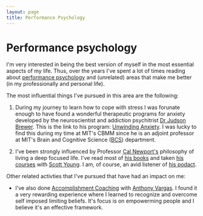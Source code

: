 ```yaml
---
layout: page
title: Performance Psychology
---
```


# Performance psychology

I'm very interested in being the best version of myself in the most essential aspects of my life.
Thus, over the years I've spent a lot of times reading about 
[performance psychology](https://larrygmaguire.com/what-is-performance-psychology/#:~:text=Performance%20psychology%20is%20a%20subdivision,factors%20influencing%20optimal%20human%20performance.&text=Through%20assisting%20professionals%20to%20refine,improving%20and%20enhancing%20human%20performance.)
and (unrelated) areas that make me better (in my professionally and personal life).

The most influential things I've pursued in this area are the following:

1. During my journey to learn how to cope with stress I was forunate enough to have
found a wonderful therapeutic programs for anxiety developed by the neuroscientist 
and addiction psychitrist [Dr Judson Brewer](https://drjud.com/).
This is the link to his program: [Unwinding Anxiety](https://www.unwindinganxiety.com/).
I was lucky to find this during my time at MIT's CBMM since he is an adjoint professor
at MIT's Brain and Cognitive Science ([BCS](https://bcs.mit.edu/)) department. 

2. I've been strongly influenced by Professor [Cal Newport's](https://www.calnewport.com/) 
philosophy of living a deep focused life.
I've read most of [his books](https://www.calnewport.com/books/) and
taken [his courses](https://www.scotthyoung.com/courses/) 
with [Scott Young](https://www.scotthyoung.com/).
I am, of course, an avid listener of [his podact](https://www.calnewport.com/podcast/). 


Other related activties that I've pursued that have had an impact on me:

- I've also done [Accomplishment Coaching](https://www.accomplishmentcoaching.com/)
with [Anthony Vargas](https://relationshiphero.com/room/sarged).
I found it a very rewarding experience where I learned to recognize and overcome 
self imposed limiting beliefs.
It's focus is on empowerming people and I believe it's an effective framework. 
